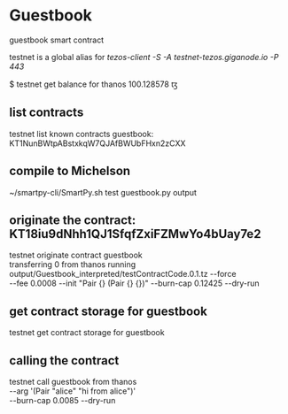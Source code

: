# Guestbook
guestbook smart contract

testnet is a global alias for *tezos-client -S -A testnet-tezos.giganode.io -P 443*

$ testnet get balance for thanos
100.128578 ꜩ

## list contracts
testnet list known contracts
guestbook: KT1NunBWtpABstxkqW7QJAfBWUbFHxn2zCXX

## compile to Michelson
~/smartpy-cli/SmartPy.sh test guestbook.py output

## originate the contract: KT18iu9dNhh1QJ1SfqfZxiFZMwYo4bUay7e2
testnet originate contract guestbook \
transferring 0 from thanos running output/Guestbook_interpreted/testContractCode.0.1.tz --force \
--fee 0.0008 --init "Pair {} (Pair {} {})" --burn-cap 0.12425 --dry-run

## get contract storage for guestbook
testnet get contract storage for guestbook

## calling the contract
testnet call guestbook from thanos \
--arg '(Pair "alice" "hi from alice")' \
--burn-cap 0.0085 --dry-run
